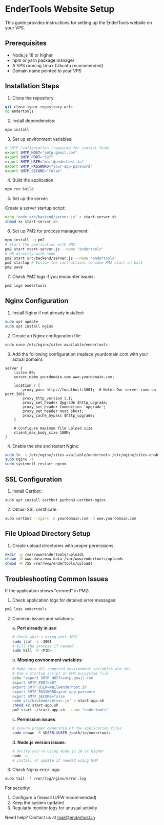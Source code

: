 
# EnderTools Website Setup

This guide provides instructions for setting up the EnderTools website on your VPS.

## Prerequisites

- Node.js 18 or higher
- npm or yarn package manager
- A VPS running Linux (Ubuntu recommended)
- Domain name pointed to your VPS

## Installation Steps

1. Clone the repository:
```bash
git clone <your-repository-url>
cd endertools
```

2. Install dependencies:
```bash
npm install
```

3. Set up environment variables:
```bash
# SMTP Configuration (required for contact form)
export SMTP_HOST="smtp.gmail.com"
export SMTP_PORT="587"
export SMTP_USER="mail@enderhost.in"
export SMTP_PASSWORD="your-app-password"
export SMTP_SECURE="false"
```

4. Build the application:
```bash
npm run build
```

5. Set up the server:

Create a server startup script:
```bash
echo "node src/backend/server.js" > start-server.sh
chmod +x start-server.sh
```

6. Set up PM2 for process management:
```bash
npm install -g pm2
# Start the application with PM2
pm2 start start-server.js --name "endertools"
# OR directly with node
pm2 start src/backend/server.js --name "endertools"
pm2 startup # Follow the instructions to make PM2 start on boot
pm2 save
```

7. Check PM2 logs if you encounter issues:
```bash
pm2 logs endertools
```

## Nginx Configuration

1. Install Nginx if not already installed:
```bash
sudo apt update
sudo apt install nginx
```

2. Create an Nginx configuration file:
```bash
sudo nano /etc/nginx/sites-available/endertools
```

3. Add the following configuration (replace yourdomain.com with your actual domain):
```nginx
server {
    listen 80;
    server_name yourdomain.com www.yourdomain.com;

    location / {
        proxy_pass http://localhost:3001;  # Note: Our server runs on port 3001
        proxy_http_version 1.1;
        proxy_set_header Upgrade $http_upgrade;
        proxy_set_header Connection 'upgrade';
        proxy_set_header Host $host;
        proxy_cache_bypass $http_upgrade;
    }

    # Configure maximum file upload size
    client_max_body_size 100M;
}
```

4. Enable the site and restart Nginx:
```bash
sudo ln -s /etc/nginx/sites-available/endertools /etc/nginx/sites-enabled/
sudo nginx -t
sudo systemctl restart nginx
```

## SSL Configuration

1. Install Certbot:
```bash
sudo apt install certbot python3-certbot-nginx
```

2. Obtain SSL certificate:
```bash
sudo certbot --nginx -d yourdomain.com -d www.yourdomain.com
```

## File Upload Directory Setup

1. Create upload directories with proper permissions:
```bash
mkdir -p /var/www/endertools/uploads
chown -R www-data:www-data /var/www/endertools/uploads
chmod -R 755 /var/www/endertools/uploads
```

## Troubleshooting Common Issues

If the application shows "errored" in PM2:

1. Check application logs for detailed error messages:
```bash
pm2 logs endertools
```

2. Common issues and solutions:

   a. **Port already in use**:
   ```bash
   # Check what's using port 3001
   sudo lsof -i :3001
   # Kill the process if needed
   sudo kill -9 <PID>
   ```

   b. **Missing environment variables**:
   ```bash
   # Make sure all required environment variables are set
   # Use a startup script or PM2 ecosystem file
   echo "export SMTP_HOST=smtp.gmail.com
   export SMTP_PORT=587
   export SMTP_USER=mail@enderhost.in
   export SMTP_PASSWORD=your-app-password
   export SMTP_SECURE=false
   node src/backend/server.js" > start-app.sh
   chmod +x start-app.sh
   pm2 start ./start-app.sh --name "endertools"
   ```

   c. **Permission issues**:
   ```bash
   # Ensure proper ownership of the application files
   sudo chown -R $USER:$USER /path/to/endertools
   ```

   d. **Node.js version issues**:
   ```bash
   # Verify you're using Node.js 18 or higher
   node -v
   # Install or update if needed using NVM
   ```

3. Check Nginx error logs:
```bash
sudo tail -f /var/log/nginx/error.log
```

For security:
1. Configure a firewall (UFW recommended)
2. Keep the system updated
3. Regularly monitor logs for unusual activity

Need help? Contact us at mail@enderhost.in
